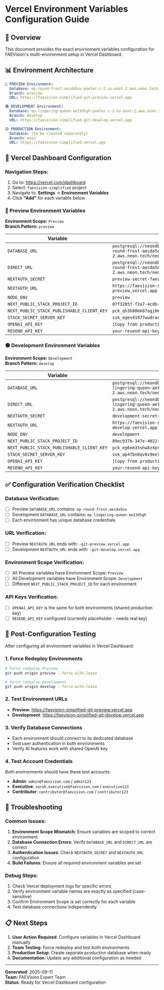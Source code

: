 # Vercel Environment Variables Configuration Guide

## 🎯 Overview

This document provides the exact environment variables configuration for FAEVision's multi-environment setup in Vercel Dashboard.

## 📊 Environment Architecture

```yaml
🔵 PREVIEW Environment:
  Database: ep-round-frost-aecda5ou-pooler.c-2.us-east-2.aws.neon.tech
  Branch: preview
  URL: https://faevision-simplified-git-preview.vercel.app

🟢 DEVELOPMENT Environment:
  Database: ep-lingering-queen-ae13d5gh-pooler.c-2.us-east-2.aws.neon.tech
  Branch: develop
  URL: https://faevision-simplified-git-develop.vercel.app

🟡 PRODUCTION Environment:
  Database: (to be created separately)
  Branch: main
  URL: https://faevision-simplified.vercel.app
```

## 🔧 Vercel Dashboard Configuration

### Navigation Steps:

1. Go to: https://vercel.com/dashboard
2. Select: `faevision-simplified` project
3. Navigate to: **Settings** → **Environment Variables**
4. Click **"Add"** for each variable below

### 🔵 Preview Environment Variables

**Environment Scope:** `Preview`  
**Branch Pattern:** `preview`

| Variable                                   | Value                                                                                                                          |
| ------------------------------------------ | ------------------------------------------------------------------------------------------------------------------------------ |
| `DATABASE_URL`                             | `postgresql://neondb_owner:npg_vewQT72KgtCh@ep-round-frost-aecda5ou-pooler.c-2.us-east-2.aws.neon.tech/neondb?sslmode=require` |
| `DIRECT_URL`                               | `postgresql://neondb_owner:npg_vewQT72KgtCh@ep-round-frost-aecda5ou.c-2.us-east-2.aws.neon.tech/neondb?sslmode=require`        |
| `NEXTAUTH_SECRET`                          | `preview-secret-faevision-separate-2025`                                                                                       |
| `NEXTAUTH_URL`                             | `https://faevision-simplified-git-preview.vercel.app`                                                                          |
| `NODE_ENV`                                 | `preview`                                                                                                                      |
| `NEXT_PUBLIC_STACK_PROJECT_ID`             | `07f3285f-f2a7-4cdb-8b1b-2e16717632c8`                                                                                         |
| `NEXT_PUBLIC_STACK_PUBLISHABLE_CLIENT_KEY` | `pck_qh3h88mk87agj6mhsbez7hmjdg2a6bqjjpmf6e7t1hmrr`                                                                            |
| `STACK_SECRET_SERVER_KEY`                  | `ssk_egev41977wwdrark62zba0xh6p3hd5cwat88s124xez0g`                                                                            |
| `OPENAI_API_KEY`                           | `[Copy from production .env file - OpenAI API key]`                                                                            |
| `RESEND_API_KEY`                           | `your-resend-api-key-here`                                                                                                     |

### 🟢 Development Environment Variables

**Environment Scope:** `Development`  
**Branch Pattern:** `develop`

| Variable                                   | Value                                                                                                                              |
| ------------------------------------------ | ---------------------------------------------------------------------------------------------------------------------------------- |
| `DATABASE_URL`                             | `postgresql://neondb_owner:npg_6vcJmQuOek5X@ep-lingering-queen-ae13d5gh-pooler.c-2.us-east-2.aws.neon.tech/neondb?sslmode=require` |
| `DIRECT_URL`                               | `postgresql://neondb_owner:npg_6vcJmQuOek5X@ep-lingering-queen-ae13d5gh.c-2.us-east-2.aws.neon.tech/neondb?sslmode=require`        |
| `NEXTAUTH_SECRET`                          | `development-secret-faevision-2025`                                                                                                |
| `NEXTAUTH_URL`                             | `https://faevision-simplified-git-develop.vercel.app`                                                                              |
| `NODE_ENV`                                 | `development`                                                                                                                      |
| `NEXT_PUBLIC_STACK_PROJECT_ID`             | `89ec937b-347e-4022-98b2-95d6793c97c4`                                                                                             |
| `NEXT_PUBLIC_STACK_PUBLISHABLE_CLIENT_KEY` | `pck_eg6nm35shw8z4psp0sz7xykam4n6smcgybxqke7b33dj0`                                                                                |
| `STACK_SECRET_SERVER_KEY`                  | `ssk_ap4fbn6qv8v9ee72hxg6cj3cm2g197m5k42xhjzq14hjg`                                                                                |
| `OPENAI_API_KEY`                           | `[Copy from production .env file - OpenAI API key]`                                                                                |
| `RESEND_API_KEY`                           | `your-resend-api-key-here`                                                                                                         |

## ✅ Configuration Verification Checklist

### Database Verification:

- [ ] Preview `DATABASE_URL` contains: `ep-round-frost-aecda5ou`
- [ ] Development `DATABASE_URL` contains: `ep-lingering-queen-ae13d5gh`
- [ ] Each environment has unique database credentials

### URL Verification:

- [ ] Preview `NEXTAUTH_URL` ends with: `-git-preview.vercel.app`
- [ ] Development `NEXTAUTH_URL` ends with: `-git-develop.vercel.app`

### Environment Scope Verification:

- [ ] All Preview variables have Environment Scope: `Preview`
- [ ] All Development variables have Environment Scope: `Development`
- [ ] Different `NEXT_PUBLIC_STACK_PROJECT_ID` for each environment

### API Keys Verification:

- [ ] `OPENAI_API_KEY` is the same for both environments (shared production key)
- [ ] `RESEND_API_KEY` configured (currently placeholder - needs real key)

## 🚀 Post-Configuration Testing

After configuring all environment variables in Vercel Dashboard:

### 1. Force Redeploy Environments

```bash
# Force redeploy Preview
git push origin preview --force-with-lease

# Force redeploy Development
git push origin develop --force-with-lease
```

### 2. Test Environment URLs

- **Preview**: https://faevision-simplified-git-preview.vercel.app
- **Development**: https://faevision-simplified-git-develop.vercel.app

### 3. Verify Database Connections

- Each environment should connect to its dedicated database
- Test user authentication in both environments
- Verify AI features work with shared OpenAI key

### 4. Test Account Credentials

Both environments should have these test accounts:

- **Admin**: `admin@faevision.com` / `admin123`
- **Executive**: `sarah.executive@faevision.com` / `executive123`
- **Contributor**: `contributor@faevision.com` / `contributor123`

## 🔧 Troubleshooting

### Common Issues:

1. **Environment Scope Mismatch**: Ensure variables are scoped to correct environment
2. **Database Connection Errors**: Verify `DATABASE_URL` and `DIRECT_URL` are correct
3. **Authentication Issues**: Check `NEXTAUTH_SECRET` and `NEXTAUTH_URL` configuration
4. **Build Failures**: Ensure all required environment variables are set

### Debug Steps:

1. Check Vercel deployment logs for specific errors
2. Verify environment variable names are exactly as specified (case-sensitive)
3. Confirm Environment Scope is set correctly for each variable
4. Test database connections independently

## 📋 Next Steps

1. **User Action Required**: Configure variables in Vercel Dashboard manually
2. **Team Testing**: Force redeploy and test both environments
3. **Production Setup**: Create separate production database when ready
4. **Documentation**: Update any additional configuration as needed

---

**Generated**: 2025-09-11  
**Team**: FAEVision Expert Team  
**Status**: Ready for Vercel Dashboard configuration
